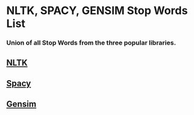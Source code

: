 # NLTK, SPACY, GENSIM Stop Words List

### Union of all Stop Words from the three popular libraries.

## [NLTK](https://www.nltk.org/)
## [Spacy](https://spacy.io/)
## [Gensim](https://radimrehurek.com/gensim/)
